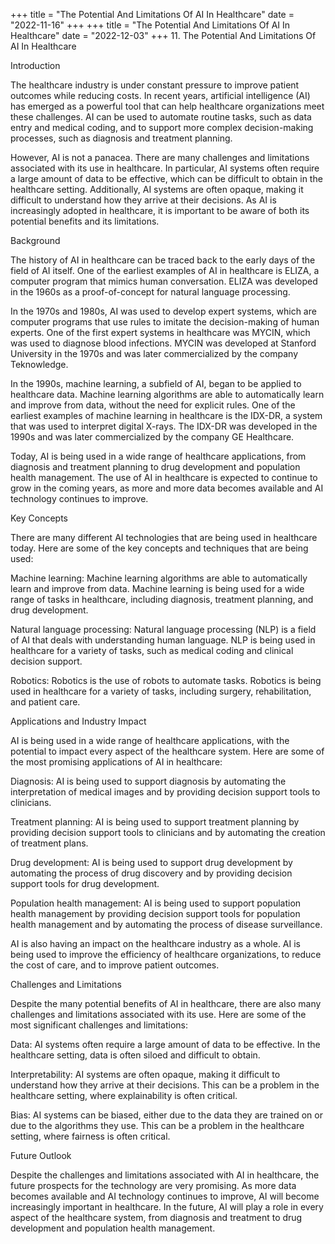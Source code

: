 +++
title = "The Potential And Limitations Of AI In Healthcare"
date = "2022-11-16"
+++
+++
title = "The Potential And Limitations Of AI In Healthcare"
date = "2022-12-03"
+++
11. The Potential And Limitations Of AI In Healthcare

Introduction

The healthcare industry is under constant pressure to improve patient outcomes while reducing costs. In recent years, artificial intelligence (AI) has emerged as a powerful tool that can help healthcare organizations meet these challenges. AI can be used to automate routine tasks, such as data entry and medical coding, and to support more complex decision-making processes, such as diagnosis and treatment planning.

However, AI is not a panacea. There are many challenges and limitations associated with its use in healthcare. In particular, AI systems often require a large amount of data to be effective, which can be difficult to obtain in the healthcare setting. Additionally, AI systems are often opaque, making it difficult to understand how they arrive at their decisions. As AI is increasingly adopted in healthcare, it is important to be aware of both its potential benefits and its limitations.

Background

The history of AI in healthcare can be traced back to the early days of the field of AI itself. One of the earliest examples of AI in healthcare is ELIZA, a computer program that mimics human conversation. ELIZA was developed in the 1960s as a proof-of-concept for natural language processing.

In the 1970s and 1980s, AI was used to develop expert systems, which are computer programs that use rules to imitate the decision-making of human experts. One of the first expert systems in healthcare was MYCIN, which was used to diagnose blood infections. MYCIN was developed at Stanford University in the 1970s and was later commercialized by the company Teknowledge.

In the 1990s, machine learning, a subfield of AI, began to be applied to healthcare data. Machine learning algorithms are able to automatically learn and improve from data, without the need for explicit rules. One of the earliest examples of machine learning in healthcare is the IDX-DR, a system that was used to interpret digital X-rays. The IDX-DR was developed in the 1990s and was later commercialized by the company GE Healthcare.

Today, AI is being used in a wide range of healthcare applications, from diagnosis and treatment planning to drug development and population health management. The use of AI in healthcare is expected to continue to grow in the coming years, as more and more data becomes available and AI technology continues to improve.

Key Concepts

There are many different AI technologies that are being used in healthcare today. Here are some of the key concepts and techniques that are being used:

Machine learning: Machine learning algorithms are able to automatically learn and improve from data. Machine learning is being used for a wide range of tasks in healthcare, including diagnosis, treatment planning, and drug development.

Natural language processing: Natural language processing (NLP) is a field of AI that deals with understanding human language. NLP is being used in healthcare for a variety of tasks, such as medical coding and clinical decision support.

Robotics: Robotics is the use of robots to automate tasks. Robotics is being used in healthcare for a variety of tasks, including surgery, rehabilitation, and patient care.

Applications and Industry Impact

AI is being used in a wide range of healthcare applications, with the potential to impact every aspect of the healthcare system. Here are some of the most promising applications of AI in healthcare:

Diagnosis: AI is being used to support diagnosis by automating the interpretation of medical images and by providing decision support tools to clinicians.

Treatment planning: AI is being used to support treatment planning by providing decision support tools to clinicians and by automating the creation of treatment plans.

Drug development: AI is being used to support drug development by automating the process of drug discovery and by providing decision support tools for drug development.

Population health management: AI is being used to support population health management by providing decision support tools for population health management and by automating the process of disease surveillance.

AI is also having an impact on the healthcare industry as a whole. AI is being used to improve the efficiency of healthcare organizations, to reduce the cost of care, and to improve patient outcomes.

Challenges and Limitations

Despite the many potential benefits of AI in healthcare, there are also many challenges and limitations associated with its use. Here are some of the most significant challenges and limitations:

Data: AI systems often require a large amount of data to be effective. In the healthcare setting, data is often siloed and difficult to obtain.

Interpretability: AI systems are often opaque, making it difficult to understand how they arrive at their decisions. This can be a problem in the healthcare setting, where explainability is often critical.

Bias: AI systems can be biased, either due to the data they are trained on or due to the algorithms they use. This can be a problem in the healthcare setting, where fairness is often critical.

Future Outlook

Despite the challenges and limitations associated with AI in healthcare, the future prospects for the technology are very promising. As more data becomes available and AI technology continues to improve, AI will become increasingly important in healthcare. In the future, AI will play a role in every aspect of the healthcare system, from diagnosis and treatment to drug development and population health management.